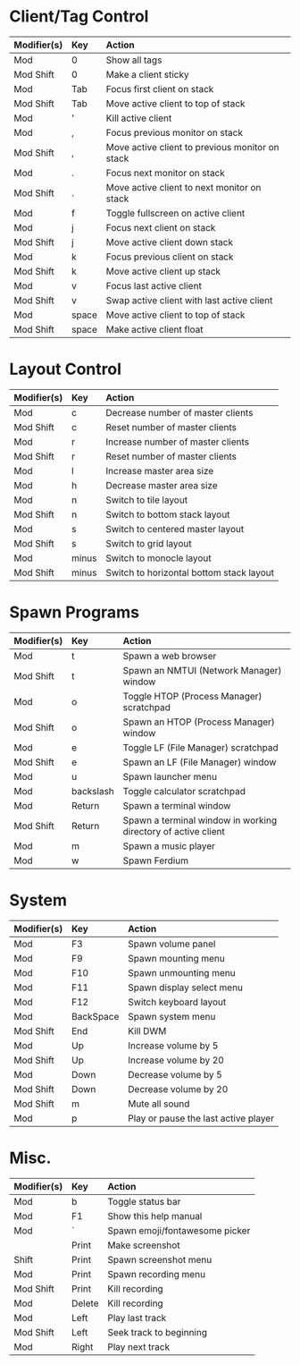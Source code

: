 # Client/Tag Control
Modifier(s)|Key|Action
:--|:--|:--
Mod|0|Show all tags
Mod Shift|0|Make a client sticky
Mod|Tab|Focus first client on stack
Mod Shift|Tab|Move active client to top of stack
Mod|'|Kill active client
Mod|,|Focus previous monitor on stack
Mod Shift|,|Move active client to previous monitor on stack
Mod|.|Focus next monitor on stack
Mod Shift|.|Move active client to next monitor on stack
Mod|f|Toggle fullscreen on active client
Mod|j|Focus next client on stack
Mod Shift|j|Move active client down stack
Mod|k|Focus previous client on stack
Mod Shift|k|Move active client up stack
Mod|v|Focus last active client
Mod Shift|v|Swap active client with last active client
Mod|space|Move active client to top of stack
Mod Shift|space|Make active client float

# Layout Control
Modifier(s)|Key|Action
:--|:--|:--
Mod|c|Decrease number of master clients
Mod Shift|c|Reset number of master clients
Mod|r|Increase number of master clients 
Mod Shift|r|Reset number of master clients 
Mod|l|Increase master area size
Mod|h|Decrease master area size
Mod|n|Switch to tile layout
Mod Shift|n|Switch to bottom stack layout
Mod|s|Switch to centered master layout
Mod Shift|s|Switch to grid layout
Mod|minus|Switch to monocle layout
Mod Shift|minus|Switch to horizontal bottom stack layout

# Spawn Programs
Modifier(s)|Key|Action
:--|:--|:--
Mod|t|Spawn a web browser
Mod Shift|t|Spawn an NMTUI (Network Manager) window
Mod|o|Toggle HTOP (Process Manager) scratchpad
Mod Shift|o|Spawn an HTOP (Process Manager) window
Mod|e|Toggle LF (File Manager) scratchpad
Mod Shift|e|Spawn an LF (File Manager) window
Mod|u|Spawn launcher menu
Mod|backslash|Toggle calculator scratchpad
Mod|Return|Spawn a terminal window
Mod Shift|Return|Spawn a terminal window in working directory of active client
Mod|m|Spawn a music player
Mod|w|Spawn Ferdium

# System
Modifier(s)|Key|Action
:--|:--|:--
Mod|F3|Spawn volume panel
Mod|F9|Spawn mounting menu
Mod|F10|Spawn unmounting menu
Mod|F11|Spawn display select menu
Mod|F12|Switch keyboard layout
Mod|BackSpace|Spawn system menu
Mod Shift|End|Kill DWM
Mod|Up|Increase volume by 5
Mod Shift|Up|Increase volume by 20
Mod|Down|Decrease volume by 5
Mod Shift|Down|Decrease volume by 20
Mod Shift|m|Mute all sound
Mod|p|Play or pause the last active player

# Misc.
Modifier(s)|Key|Action
:--|:--|:--
Mod|b|Toggle status bar
Mod|F1|Show this help manual
Mod|\`|Spawn emoji/fontawesome picker
||Print|Make screenshot
Shift|Print|Spawn screenshot menu
Mod|Print|Spawn recording menu
Mod Shift|Print|Kill recording
Mod|Delete|Kill recording
Mod|Left|Play last track
Mod Shift|Left|Seek track to beginning
Mod|Right|Play next track

